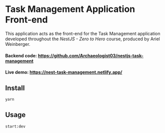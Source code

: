 # Task Management Application Front-end

This application acts as the front-end for the Task Management application developed throughout the *NestJS - Zero to Hero* course, produced by Ariel Weinberger.

#### Backend code: https://github.com/Archaeologist03/nestjs-task-management
#### Live demo: https://nest-task-management.netlify.app/



## Install

```sh
yarn 
```

## Usage

```sh
start:dev
```
